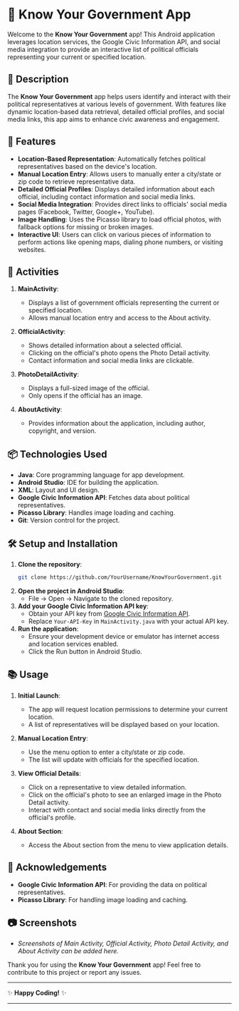 # 📱 Know Your Government App

Welcome to the **Know Your Government** app! This Android application leverages location services, the Google Civic Information API, and social media integration to provide an interactive list of political officials representing your current or specified location.

## 📝 Description

The **Know Your Government** app helps users identify and interact with their political representatives at various levels of government. With features like dynamic location-based data retrieval, detailed official profiles, and social media links, this app aims to enhance civic awareness and engagement.

## 🚀 Features

- **Location-Based Representation**: Automatically fetches political representatives based on the device's location.
- **Manual Location Entry**: Allows users to manually enter a city/state or zip code to retrieve representative data.
- **Detailed Official Profiles**: Displays detailed information about each official, including contact information and social media links.
- **Social Media Integration**: Provides direct links to officials' social media pages (Facebook, Twitter, Google+, YouTube).
- **Image Handling**: Uses the Picasso library to load official photos, with fallback options for missing or broken images.
- **Interactive UI**: Users can click on various pieces of information to perform actions like opening maps, dialing phone numbers, or visiting websites.

## 📱 Activities

1. **MainActivity**: 
   - Displays a list of government officials representing the current or specified location.
   - Allows manual location entry and access to the About activity.

2. **OfficialActivity**: 
   - Shows detailed information about a selected official.
   - Clicking on the official's photo opens the Photo Detail activity.
   - Contact information and social media links are clickable.

3. **PhotoDetailActivity**: 
   - Displays a full-sized image of the official.
   - Only opens if the official has an image.

4. **AboutActivity**: 
   - Provides information about the application, including author, copyright, and version.

## 📦 Technologies Used

- **Java**: Core programming language for app development.
- **Android Studio**: IDE for building the application.
- **XML**: Layout and UI design.
- **Google Civic Information API**: Fetches data about political representatives.
- **Picasso Library**: Handles image loading and caching.
- **Git**: Version control for the project.

## 🛠️ Setup and Installation

1. **Clone the repository**:
   ```sh
   git clone https://github.com/YourUsername/KnowYourGovernment.git
   ```
2. **Open the project in Android Studio**:
   - File -> Open -> Navigate to the cloned repository.
3. **Add your Google Civic Information API key**:
   - Obtain your API key from [Google Civic Information API](https://developers.google.com/civic-information/docs/using_api).
   - Replace `Your-API-Key` in `MainActivity.java` with your actual API key.
4. **Run the application**:
   - Ensure your development device or emulator has internet access and location services enabled.
   - Click the Run button in Android Studio.

## 📚 Usage

1. **Initial Launch**:
   - The app will request location permissions to determine your current location.
   - A list of representatives will be displayed based on your location.
   
2. **Manual Location Entry**:
   - Use the menu option to enter a city/state or zip code.
   - The list will update with officials for the specified location.

3. **View Official Details**:
   - Click on a representative to view detailed information.
   - Click on the official's photo to see an enlarged image in the Photo Detail activity.
   - Interact with contact and social media links directly from the official's profile.

4. **About Section**:
   - Access the About section from the menu to view application details.

## 🌟 Acknowledgements

- **Google Civic Information API**: For providing the data on political representatives.
- **Picasso Library**: For handling image loading and caching.

## 📷 Screenshots

- *Screenshots of Main Activity, Official Activity, Photo Detail Activity, and About Activity can be added here.*

Thank you for using the **Know Your Government** app! Feel free to contribute to this project or report any issues.

---

✨ **Happy Coding!** ✨

---
